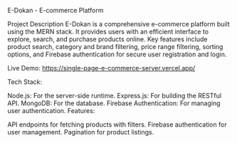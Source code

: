 E-Dokan - E-commerce Platform

Project Description
E-Dokan is a comprehensive e-commerce platform built using the MERN stack. It provides users with an efficient interface to explore, search, and purchase products online. Key features include product search, category and brand filtering, price range filtering, sorting options, and Firebase authentication for secure user registration and login.

Live Demo: https://single-page-e-commerce-server.vercel.app/

Tech Stack:

Node.js: For the server-side runtime.
Express.js: For building the RESTful API.
MongoDB: For the database.
Firebase Authentication: For managing user authentication.
Features:

API endpoints for fetching products with filters.
Firebase authentication for user management.
Pagination for product listings.